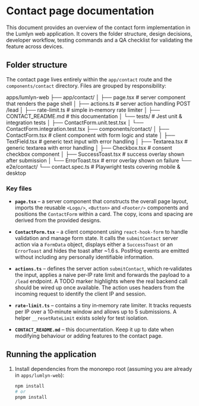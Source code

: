 # Contact page documentation

This document provides an overview of the contact form implementation in the
Lumlyn web application.  It covers the folder structure, design decisions,
developer workflow, testing commands and a QA checklist for validating the
feature across devices.

## Folder structure

The contact page lives entirely within the `app/contact` route and the
`components/contact` directory.  Files are grouped by responsibility:

apps/lumlyn-web
├── app/contact/
│ ├── page.tsx # server component that renders the page shell
│ ├── actions.ts # server action handling POST /lead
│ ├── rate-limit.ts # simple in‑memory rate limiter
│ ├── CONTACT_README.md # this documentation
│ └── tests/ # Jest unit & integration tests
│ ├── ContactForm.unit.test.tsx
│ └── ContactForm.integration.test.tsx
├── components/contact/
│ ├── ContactForm.tsx # client component with form logic and state
│ ├── TextField.tsx # generic text input with error handling
│ ├── Textarea.tsx # generic textarea with error handling
│ ├── Checkbox.tsx # consent checkbox component
│ ├── SuccessToast.tsx # success overlay shown after submission
│ └── ErrorToast.tsx # error overlay shown on failure
└── e2e/contact/
└── contact.spec.ts # Playwright tests covering mobile & desktop


### Key files

- **`page.tsx`** – a server component that constructs the overall page layout,
  imports the reusable `<Logo/>`, `<Button>` and `<Footer/>` components and
  positions the `ContactForm` within a card.  The copy, icons and spacing are
  derived from the provided designs.

- **`ContactForm.tsx`** – a client component using `react-hook-form` to handle
  validation and manage form state.  It calls the `submitContact` server
  action via a `FormData` object, displays either a `SuccessToast` or an
  `ErrorToast` and hides the toast after ~1.6 s.  PostHog events are emitted
  without including any personally identifiable information.

- **`actions.ts`** – defines the server action `submitContact`, which
  re‑validates the input, applies a naive per‑IP rate limit and forwards the
  payload to a `/lead` endpoint.  A TODO marker highlights where the real
  backend call should be wired up once available.  The action uses headers
  from the incoming request to identify the client IP and session.

- **`rate-limit.ts`** – contains a tiny in‑memory rate limiter.  It tracks
  requests per IP over a 10‑minute window and allows up to 5 submissions.
  A helper `__resetRateLimit` exists solely for test isolation.

- **`CONTACT_README.md`** – this documentation.  Keep it up to date when
  modifying behaviour or adding features to the contact page.

## Running the application

1. Install dependencies from the monorepo root (assuming you are already in
   `apps/lumlyn-web`):

   ```bash
   npm install
   # or
   pnpm install
